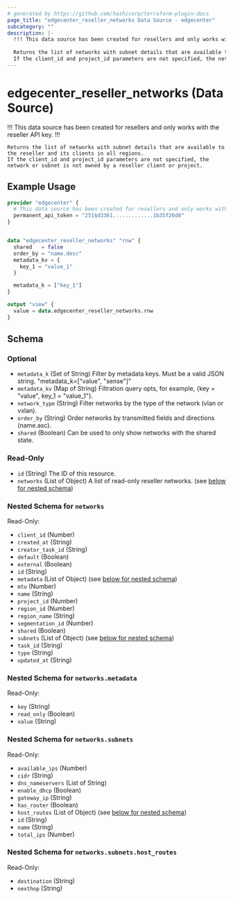 ```yaml
---
# generated by https://github.com/hashicorp/terraform-plugin-docs
page_title: "edgecenter_reseller_networks Data Source - edgecenter"
subcategory: ""
description: |-
  !!! This data source has been created for resellers and only works with the reseller API key. !!!
  
  Returns the list of networks with subnet details that are available to the reseller and its clients in all regions.
  If the client_id and project_id parameters are not specified, the network or subnet is not owned by a reseller client or project.
---
```


# edgecenter_reseller_networks (Data Source)

!!! This data source has been created for resellers and only works with the reseller API key. !!!

	Returns the list of networks with subnet details that are available to the reseller and its clients in all regions.
	If the client_id and project_id parameters are not specified, the network or subnet is not owned by a reseller client or project.

## Example Usage

```terraform
provider "edgecenter" {
  # This data source has been created for resellers and only works with the reseller API key.
  permanent_api_token = "251$d3361.............1b35f26d8"
}


data "edgecenter_reseller_networks" "rnw" {
  shared   = false
  order_by = "name.desc"
  metadata_kv = {
    key_1 = "value_1"
  }

  metadata_k = ["key_1"]
}

output "view" {
  value = data.edgecenter_reseller_networks.rnw
}
```

<!-- schema generated by tfplugindocs -->
## Schema

### Optional

- `metadata_k` (Set of String) Filter by metadata keys. Must be a valid JSON string. "metadata_k=["value", "sense"]"
- `metadata_kv` (Map of String) Filtration query opts, for example, {key = "value", key_1 = "value_1"}.
- `network_type` (String) Filter networks by the type of the network (vlan or vxlan).
- `order_by` (String) Order networks by transmitted fields and directions (name.asc).
- `shared` (Boolean) Can be used to only show networks with the shared state.

### Read-Only

- `id` (String) The ID of this resource.
- `networks` (List of Object) A list of read-only reseller networks. (see [below for nested schema](#nestedatt--networks))

<a id="nestedatt--networks"></a>
### Nested Schema for `networks`

Read-Only:

- `client_id` (Number)
- `created_at` (String)
- `creator_task_id` (String)
- `default` (Boolean)
- `external` (Boolean)
- `id` (String)
- `metadata` (List of Object) (see [below for nested schema](#nestedobjatt--networks--metadata))
- `mtu` (Number)
- `name` (String)
- `project_id` (Number)
- `region_id` (Number)
- `region_name` (String)
- `segmentation_id` (Number)
- `shared` (Boolean)
- `subnets` (List of Object) (see [below for nested schema](#nestedobjatt--networks--subnets))
- `task_id` (String)
- `type` (String)
- `updated_at` (String)

<a id="nestedobjatt--networks--metadata"></a>
### Nested Schema for `networks.metadata`

Read-Only:

- `key` (String)
- `read_only` (Boolean)
- `value` (String)


<a id="nestedobjatt--networks--subnets"></a>
### Nested Schema for `networks.subnets`

Read-Only:

- `available_ips` (Number)
- `cidr` (String)
- `dns_nameservers` (List of String)
- `enable_dhcp` (Boolean)
- `gateway_ip` (String)
- `has_router` (Boolean)
- `host_routes` (List of Object) (see [below for nested schema](#nestedobjatt--networks--subnets--host_routes))
- `id` (String)
- `name` (String)
- `total_ips` (Number)

<a id="nestedobjatt--networks--subnets--host_routes"></a>
### Nested Schema for `networks.subnets.host_routes`

Read-Only:

- `destination` (String)
- `nexthop` (String)

